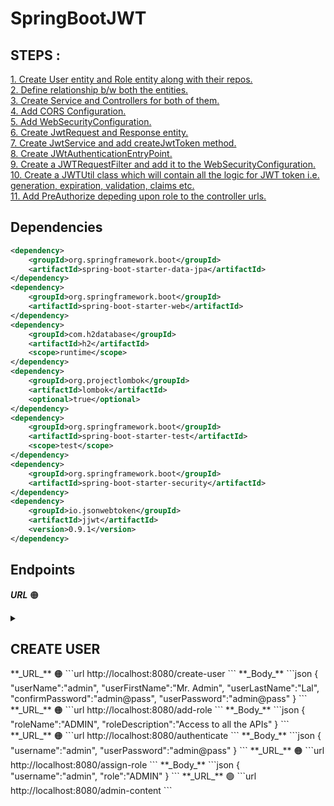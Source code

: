 # SpringBootJWT

## STEPS :  

[1. Create User entity and Role entity along with their repos.](https://github.com/bertoxious/SpringBootJWT/tree/master/src/main/java/com/example/JwtAuthentication/entities)  
[2. Define relationship b/w both the entities.](https://github.com/bertoxious/SpringBootJWT/blob/master/src/main/java/com/example/JwtAuthentication/entities/User.java)  
[3. Create Service and Controllers for both of them.](https://github.com/bertoxious/SpringBootJWT/tree/master/src/main/java/com/example/JwtAuthentication/services)  
[4. Add CORS Configuration.](https://github.com/bertoxious/SpringBootJWT/blob/master/src/main/java/com/example/JwtAuthentication/config/CorsConfiguration.java)  
[5. Add WebSecurityConfiguration.](https://github.com/bertoxious/SpringBootJWT/blob/master/src/main/java/com/example/JwtAuthentication/config/WebSecurityConfiguration.java)  
[6. Create JwtRequest and Response entity.](https://github.com/bertoxious/SpringBootJWT/tree/master/src/main/java/com/example/JwtAuthentication/entities)  
[7. Create JwtService and add createJwtToken method.](https://github.com/bertoxious/SpringBootJWT/blob/master/src/main/java/com/example/JwtAuthentication/services/JwtService.java)  
[8. Create JWtAuthenticationEntryPoint.](https://github.com/bertoxious/SpringBootJWT/blob/master/src/main/java/com/example/JwtAuthentication/config/JwtAuthenticationEntryPoint.java)  
[9. Create a JWTRequestFilter and add it to the WebSecurityConfiguration.](https://github.com/bertoxious/SpringBootJWT/blob/master/src/main/java/com/example/JwtAuthentication/config/JwtRequestFilter.java)  
[10. Create a JWTUtil class which will contain all the logic for JWT token i.e. generation, expiration, validation, claims etc.](https://github.com/bertoxious/SpringBootJWT/blob/master/src/main/java/com/example/JwtAuthentication/util/JwtUtil.java)  
[11. Add PreAuthorize depeding upon role to the controller urls.](https://github.com/bertoxious/SpringBootJWT/blob/master/src/main/java/com/example/JwtAuthentication/controller/UserController.java)  


## Dependencies

```xml
<dependency>
	<groupId>org.springframework.boot</groupId>
	<artifactId>spring-boot-starter-data-jpa</artifactId>
</dependency>
<dependency>
	<groupId>org.springframework.boot</groupId>
	<artifactId>spring-boot-starter-web</artifactId>
</dependency>
<dependency>
	<groupId>com.h2database</groupId>
	<artifactId>h2</artifactId>
	<scope>runtime</scope>
</dependency>
<dependency>
	<groupId>org.projectlombok</groupId>
	<artifactId>lombok</artifactId>
	<optional>true</optional>
</dependency>
<dependency>
	<groupId>org.springframework.boot</groupId>
	<artifactId>spring-boot-starter-test</artifactId>
	<scope>test</scope>
</dependency>
<dependency>
	<groupId>org.springframework.boot</groupId>
	<artifactId>spring-boot-starter-security</artifactId>
</dependency>
<dependency>
	<groupId>io.jsonwebtoken</groupId>
	<artifactId>jjwt</artifactId>
	<version>0.9.1</version>
</dependency>
```
## Endpoints
**_URL_** 🟠
<details><summary><h2>CREATE USER</h2></summary>
<p>

```url
http://localhost:8080/create-user
```
**_Body_**
```json
{
    "userName":"admin",
    "userFirstName":"Mr. Admin",
    "userLastName":"Lal",
    "confirmPassword":"admin@pass",
    "userPassword":"admin@pass"
}
```
</p>
</details>
**_URL_** 🟠
```url
http://localhost:8080/create-user
```
**_Body_**
```json
{
    "userName":"admin",
    "userFirstName":"Mr. Admin",
    "userLastName":"Lal",
    "confirmPassword":"admin@pass",
    "userPassword":"admin@pass"
}
```
**_URL_** 🟠
```url
http://localhost:8080/add-role
```
**_Body_**
```json
{
    "roleName":"ADMIN",
    "roleDescription":"Access to all the APIs"
}
```
**_URL_** 🟠
```url
http://localhost:8080/authenticate
```
**_Body_**
```json
{
    "username":"admin",
    "userPassword":"admin@pass"
}
```
**_URL_** 🟠
```url
http://localhost:8080/assign-role
```
**_Body_**
```json
{
    "username":"admin",
    "role":"ADMIN"
}
```
**_URL_** 🟢
```url
http://localhost:8080/admin-content
```

